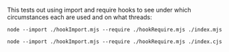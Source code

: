 This tests out using import and require hooks to see under which circumstances each are used and on what threads:

```
node --import ./hookImport.mjs --require ./hookRequire.mjs ./index.mjs
```

```
node --import ./hookImport.mjs --require ./hookRequire.mjs ./index.cjs
```
